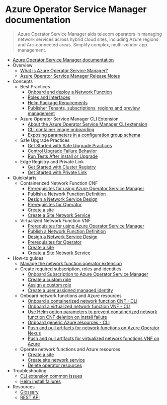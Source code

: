 # Azure Operator Service Manager documentation
> Azure Operator Service Manager aids telecom operators in managing network services across hybrid cloud sites, including Azure regions and Arc-connected areas. Simplify complex, multi-vendor app management.
  - [Azure Operator Service Manager documentation](https://learn.microsoft.com/en-us/azure/operator-service-manager/)
  - Overview
    - [What is Azure Operator Service Manager?](https://learn.microsoft.com/en-us/azure/operator-service-manager/azure-operator-service-manager-overview)
    - [Azure Operator Service Manager Release Notes](https://learn.microsoft.com/en-us/azure/operator-service-manager/release-notes)
  - Concepts
    - Best Practices
      - [Onboard and deploy a Network Function](https://learn.microsoft.com/en-us/azure/operator-service-manager/best-practices-onboard-deploy)
      - [Roles and Interfaces](https://learn.microsoft.com/en-us/azure/operator-service-manager/roles-interfaces)
      - [Helm Package Requirements](https://learn.microsoft.com/en-us/azure/operator-service-manager/helm-requirements)
      - [Publisher Tenants, subscriptions, regions and preview management](https://learn.microsoft.com/en-us/azure/operator-service-manager/publisher-resource-preview-management)
    - Azure Operator Service Manager CLI Extension
      - [About the Azure Operator Service Manager CLI extension](https://learn.microsoft.com/en-us/azure/operator-service-manager/concepts-about-azure-operator-service-manager-cli)
      - [CLI container image onboarding](https://learn.microsoft.com/en-us/azure/operator-service-manager/concepts-cli-containerized-network-function-image-upload)
      - [Exposing parameters in a configuration group schema](https://learn.microsoft.com/en-us/azure/operator-service-manager/concepts-expose-parameters-configuration-group-schema)
    - Safe Upgrade Practices
      - [Get Started with Safe Upgrade Practices](https://learn.microsoft.com/en-us/azure/operator-service-manager/safe-upgrade-practices)
      - [Control Upgrade Failure Behavior](https://learn.microsoft.com/en-us/azure/operator-service-manager/safe-upgrades-nf-level-rollback)
      - [Run Tests After Install or Upgrade](https://learn.microsoft.com/en-us/azure/operator-service-manager/safe-upgrades-helm-test)
    - Edge Registry and Private Link
      - [Get Started with Cluster Registry](https://learn.microsoft.com/en-us/azure/operator-service-manager/get-started-with-cluster-registry)
      - [Get Started with Private Link](https://learn.microsoft.com/en-us/azure/operator-service-manager/get-started-with-private-link)
  - Quickstarts
    - Containerized Network Function CNF
      - [Prerequisites for using Azure Operator Service Manager](https://learn.microsoft.com/en-us/azure/operator-service-manager/quickstart-containerized-network-function-prerequisites)
      - [Publish a Network Function Definition](https://learn.microsoft.com/en-us/azure/operator-service-manager/quickstart-publish-containerized-network-function-definition)
      - [Design a Network Service Design](https://learn.microsoft.com/en-us/azure/operator-service-manager/quickstart-containerized-network-function-network-design)
      - [Prerequisites for Operator](https://learn.microsoft.com/en-us/azure/operator-service-manager/quickstart-containerized-network-function-operator)
      - [Create a site](https://learn.microsoft.com/en-us/azure/operator-service-manager/quickstart-containerized-network-function-create-site)
      - [Create a Site Network Service](https://learn.microsoft.com/en-us/azure/operator-service-manager/quickstart-containerized-network-function-create-site-network-service)
    - Virtualized Network Function VNF
      - [Prerequisites for using Azure Operator Service Manager](https://learn.microsoft.com/en-us/azure/operator-service-manager/quickstart-virtualized-network-function-prerequisites)
      - [Publish a Network Function Definition](https://learn.microsoft.com/en-us/azure/operator-service-manager/quickstart-publish-virtualized-network-function-definition)
      - [Design a Network Service Design](https://learn.microsoft.com/en-us/azure/operator-service-manager/quickstart-virtualized-network-function-network-design)
      - [Prerequisites for Operator](https://learn.microsoft.com/en-us/azure/operator-service-manager/quickstart-virtualized-network-function-operator)
      - [Create a site](https://learn.microsoft.com/en-us/azure/operator-service-manager/quickstart-virtualized-network-function-create-site)
      - [Create a Site Network Service](https://learn.microsoft.com/en-us/azure/operator-service-manager/quickstart-virtualized-network-function-create-site-network-service)
  - How-to guides
    - [Manage the network function operator extension](https://learn.microsoft.com/en-us/azure/operator-service-manager/manage-network-function-operator)
    - Create required subscription, roles and identities
      - [Onboard Subscription to Azure Operator Service Manager](https://learn.microsoft.com/en-us/azure/operator-service-manager/quickstart-onboard-subscription-azure-operator-service-manager)
      - [Create a custom role](https://learn.microsoft.com/en-us/azure/operator-service-manager/how-to-create-custom-role)
      - [Assign a custom role](https://learn.microsoft.com/en-us/azure/operator-service-manager/how-to-assign-custom-role)
      - [Create a user assigned managed identity](https://learn.microsoft.com/en-us/azure/operator-service-manager/how-to-create-user-assigned-managed-identity)
    - Onboard network functions and Azure resources
      - [Onboard a containerized network function CNF - CLI](https://learn.microsoft.com/en-us/azure/operator-service-manager/how-to-onboard-containerized-network-function-cli)
      - [Onboard a virtualized network function VNF - CLI](https://learn.microsoft.com/en-us/azure/operator-service-manager/how-to-onboard-virtualized-network-function-cli)
      - [Use Helm option parameters to prevent containerized network function CNF deletion on install failure](https://learn.microsoft.com/en-us/azure/operator-service-manager/how-to-use-helm-option-parameters)
      - [Onboard generic Azure resources - CLI](https://learn.microsoft.com/en-us/azure/operator-service-manager/how-to-onboard-azure-resource-manager-resources-cli)
      - [Push and pull artifacts for network functions on Azure Operator Nexus](https://learn.microsoft.com/en-us/azure/operator-service-manager/how-to-manage-artifacts-nexus)
      - [Push and pull artifacts for virtualized network functions VNF on Azure](https://learn.microsoft.com/en-us/azure/operator-service-manager/how-to-manage-artifacts-virtualized-network-function-cloud)
    - Operate network functions and Azure resources
      - [Create a site](https://learn.microsoft.com/en-us/azure/operator-service-manager/how-to-create-site)
      - [Create site network service](https://learn.microsoft.com/en-us/azure/operator-service-manager/how-to-create-site-network-service)
      - [Delete operator resources](https://learn.microsoft.com/en-us/azure/operator-service-manager/how-to-delete-operator-resources)
  - Troubleshooting
    - [CLI extension common issues](https://learn.microsoft.com/en-us/azure/operator-service-manager/troubleshoot-cli-common-issues)
    - [Helm install failures](https://learn.microsoft.com/en-us/azure/operator-service-manager/troubleshoot-helm-install-failures)
  - Resources
    - [Glossary](https://learn.microsoft.com/en-us/azure/operator-service-manager/glossary)
    - [REST API](https://learn.microsoft.com/rest/api/hybridnetwork)
